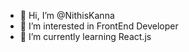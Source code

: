 - 👋 Hi, I’m @NithisKanna
- 👀 I’m interested in FrontEnd Developer
- 🌱 I’m currently learning React.js

<!---
NithisKanna/NithisKanna is a ✨ special ✨ repository because its `README.md` (this file) appears on your GitHub profile.
You can click the Preview link t take a look at your changes.
--->
